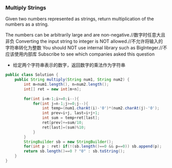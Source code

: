 ### Multiply Strings

Given two numbers represented as strings, return multiplication of the numbers as a string.

The numbers can be arbitrarily large and are non-negative.//数字时任意大且非负
Converting the input string to integer is NOT allowed.//不允许将输入的字符串转化为整数
You should NOT use internal library such as BigInteger.//不应该使用内部库
Subscribe to see which companies asked this question

* 给定两个字符串表示的数字，返回数字的乘法作为字符串

``` java
public class Solution {
    public String multiply(String num1, String num2) {
        int m=num1.length(), n=num2.length();
        int[] ret = new int[m+n];
        
        for(int i=m-1;i>=0;i--){
            for(int j=n-1;j>=0;j--){
                int temp=(num1.charAt(i)-'0')*(num2.charAt(j)-'0');
                int prev=i+j, last=i+j+1;
                int sum = temp+ret[last];
                ret[prev]+=sum/10;
                ret[last]=(sum)%10;
            }
        }
        StringBuilder sb = new StringBuilder();
        for(int p : ret) if(!(sb.length()==0 && p==0)) sb.append(p);
        return sb.length()==0 ? "0" : sb.toString();
    }
}
```